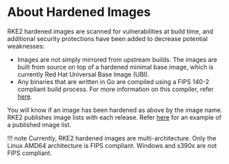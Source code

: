 # About Hardened Images

RKE2 hardened images are scanned for vulnerabilities at build time, and additional security protections have been added to decrease potential weaknesses:

* Images are not simply mirrored from upstream builds. The images are built from source on top of a hardened minimal base image, which is currently Red Hat Universal Base Image (UBI).
* Any binaries that are written in Go are compiled using a FIPS 140-2 compliant build process. For more information on this compiler, refer [here](fips_support.md#use-of-fips-compatible-go-compiler).

You will know if an image has been hardened as above by the image name. RKE2 publishes image lists with each release. Refer [here](https://github.com/rancher/rke2/releases/download/v1.22.3-rc1%2Brke2r1/rke2-images-all.linux-amd64.txt) for an example of a published image list.

!!! note
    Currently, RKE2 hardened images are multi-architecture. Only the Linux AMD64 architecture is FIPS compliant. Windows and s390x are not FIPS compliant.
